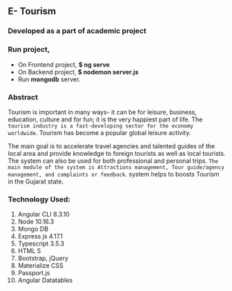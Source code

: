 ## E- Tourism 
### Developed as a part of academic project 

### Run project,
* On Frontend project, **$ ng serve** 
* On Backend project, **$ nodemon server.js**
* Run **mongodb** server.


### Abstract
Tourism is important in many ways- it can be for leisure, business, education, culture and for fun; it is the very happiest part of life. The `tourism industry is a fast-developing sector for the economy worldwide`. Tourism has become a popular global leisure activity. 

The main goal is to accelerate travel agencies and talented guides of the local area and provide knowledge to foreign tourists as well as local tourists. The system can also be used for both professional and personal trips. `The main module of the system is Attractions management, Tour guide/agency management, and complaints or feedback`. system helps to boosts Tourism in the Gujarat state.

### Technology Used:

1. Angular CLI 8.3.10
2. Node 10.16.3
3. Mongo DB
4. Express js 4.17.1
5. Typescript 3.5.3
6. HTML 5
7. Bootstrap, jQuery
8. Materialize CSS
9. Passport.js 
10. Angular Datatables
